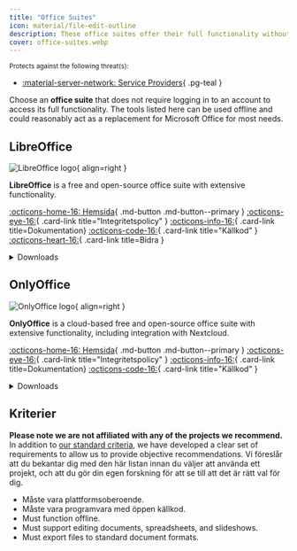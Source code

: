 ```yaml
---
title: "Office Suites"
icon: material/file-edit-outline
description: These office suites offer their full functionality without an account and can be used offline.
cover: office-suites.webp
---
```


<small>Protects against the following threat(s):</small>

- [:material-server-network: Service Providers](basics/common-threats.md#privacy-from-service-providers){ .pg-teal }

Choose an **office suite** that does not require logging in to an account to access its full functionality. The tools listed here can be used offline and could reasonably act as a replacement for Microsoft Office for most needs.

## LibreOffice

<div class="admonition recommendation" markdown>

![LibreOffice logo](assets/img/office-suites/libreoffice.svg){ align=right }

**LibreOffice** is a free and open-source office suite with extensive functionality.

[:octicons-home-16: Hemsida](https://libreoffice.org){ .md-button .md-button--primary }
[:octicons-eye-16:](https://libreoffice.org/about-us/privacy/privacy-policy-en){ .card-link title="Integritetspolicy" }
[:octicons-info-16:](https://documentation.libreoffice.org/en/english-documentation){ .card-link title=Dokumentation}
[:octicons-code-16:](https://libreoffice.org/about-us/source-code){ .card-link title="Källkod" }
[:octicons-heart-16:](https://libreoffice.org/donate){ .card-link title=Bidra }

<details class="downloads" markdown>
<summary>Downloads</summary>

- [:simple-googleplay: Google Play](https://libreoffice.org/download/android-and-ios)
- [:simple-appstore: App Store](https://libreoffice.org/download/android-and-ios)
- [:fontawesome-brands-windows: Windows](https://libreoffice.org/download/download)
- [:simple-apple: macOS](https://libreoffice.org/download/download)
- [:simple-linux: Linux](https://libreoffice.org/download/download)
- [:simple-flathub: Flathub](https://flathub.org/apps/details/org.libreoffice.LibreOffice)

</details>

</div>

## OnlyOffice

<div class="admonition recommendation" markdown>

![OnlyOffice logo](assets/img/office-suites/onlyoffice.svg){ align=right }

**OnlyOffice** is a cloud-based free and open-source office suite with extensive functionality, including integration with Nextcloud.

[:octicons-home-16: Hemsida](https://onlyoffice.com){ .md-button .md-button--primary }
[:octicons-eye-16:](https://help.onlyoffice.com/products/files/doceditor.aspx?fileid=5048502&doc=SXhWMEVzSEYxNlVVaXJJeUVtS0kyYk14YWdXTEFUQmRWL250NllHNUFGbz0_IjUwNDg1MDIi0){ .card-link title="Integritetspolicy" }
[:octicons-info-16:](https://helpcenter.onlyoffice.com/userguides.aspx){ .card-link title=Dokumentation}
[:octicons-code-16:](https://github.com/ONLYOFFICE){ .card-link title="Källkod" }

<details class="downloads" markdown>
<summary>Downloads</summary>

- [:simple-googleplay: Google Play](https://play.google.com/store/apps/details?id=com.onlyoffice.documents)
- [:simple-appstore: App Store](https://apps.apple.com/app/id944896972)
- [:fontawesome-brands-windows: Windows](https://onlyoffice.com/download-desktop.aspx)
- [:simple-apple: macOS](https://onlyoffice.com/download-desktop.aspx)
- [:simple-linux: Linux](https://onlyoffice.com/download-desktop.aspx)
- [:simple-flathub: Flathub](https://flathub.org/apps/details/org.onlyoffice.desktopeditors)

</details>

</div>

## Kriterier

**Please note we are not affiliated with any of the projects we recommend.** In addition to [our standard criteria](about/criteria.md), we have developed a clear set of requirements to allow us to provide objective recommendations. Vi föreslår att du bekantar dig med den här listan innan du väljer att använda ett projekt, och att du gör din egen forskning för att se till att det är rätt val för dig.

- Måste vara plattformsoberoende.
- Måste vara programvara med öppen källkod.
- Must function offline.
- Must support editing documents, spreadsheets, and slideshows.
- Must export files to standard document formats.
